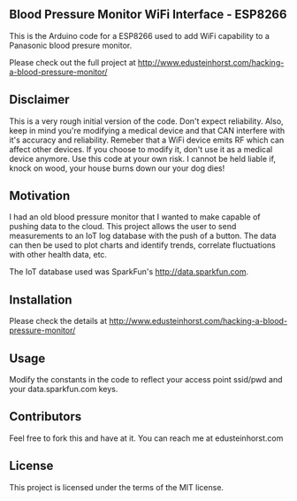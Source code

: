 ## Blood Pressure Monitor WiFi Interface - ESP8266

This is the Arduino code for a ESP8266 used to add WiFi capability to a Panasonic blood presure monitor.

Please check out the full project at http://www.edusteinhorst.com/hacking-a-blood-pressure-monitor/

## Disclaimer

This is a very rough initial version of the code. Don't expect reliability. Also, keep in mind you're modifying a medical device and that CAN interfere with it's accuracy and reliability. Remeber that a WiFi device emits RF which can affect other devices. If you choose to modify it, don't use it as a medical device anymore. Use this code at your own risk. I cannot be held liable if, knock on wood, your house burns down our your dog dies!

## Motivation

I had an old blood pressure monitor that I wanted to make capable of pushing data to the cloud. This project allows the user to send measurements to an IoT log database with the push of a button. The data can then be used to plot charts and identify trends, correlate fluctuations with other health data, etc.

The IoT database used was SparkFun's http://data.sparkfun.com.

## Installation

Please check the details at http://www.edusteinhorst.com/hacking-a-blood-pressure-monitor/

## Usage

Modify the constants in the code to reflect your access point ssid/pwd and your data.sparkfun.com keys.

## Contributors

Feel free to fork this and have at it. You can reach me at edusteinhorst.com

## License

This project is licensed under the terms of the MIT license.
